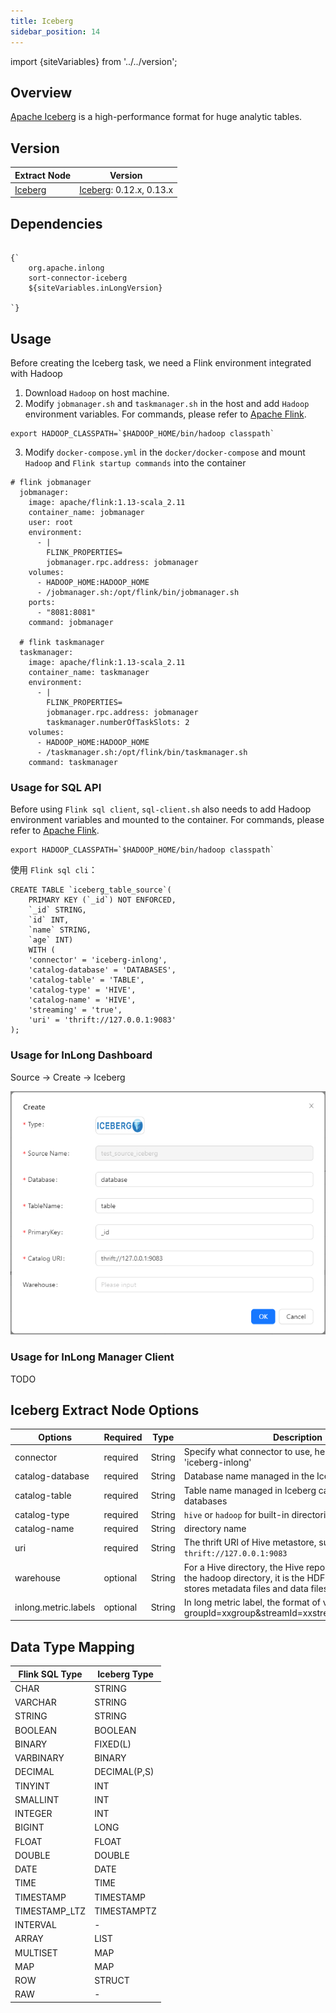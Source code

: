 ```yaml
---
title: Iceberg
sidebar_position: 14
---
```


import {siteVariables} from '../../version';

## Overview

[Apache Iceberg](https://iceberg.apache.org/) is a high-performance format for huge analytic tables.

## Version

| Extract Node            | Version                                                      |
|-------------------------|--------------------------------------------------------------|
| [Iceberg](./iceberg.md) | [Iceberg](https://iceberg.apache.org/): 0.12.x, 0.13.x <br/> |

## Dependencies

<pre><code parentName="pre">
{`<dependency>
    <groupId>org.apache.inlong</groupId>
    <artifactId>sort-connector-iceberg</artifactId>
    <version>${siteVariables.inLongVersion}</version>
</dependency>
`}
</code></pre>

## Usage

Before creating the Iceberg task, we need a Flink environment integrated with Hadoop

1. Download `Hadoop` on host machine.
2. Modify `jobmanager.sh` and `taskmanager.sh` in the host and add `Hadoop` environment variables.
   For commands, please refer
   to [Apache Flink](https://github.com/apache/flink/tree/master/flink-dist/src/main/flink-bin/bin).

```shell
export HADOOP_CLASSPATH=`$HADOOP_HOME/bin/hadoop classpath`
```

3. Modify `docker-compose.yml` in the `docker/docker-compose` and mount `Hadoop` and `Flink startup commands` into the
   container

```shell
# flink jobmanager
  jobmanager:
    image: apache/flink:1.13-scala_2.11
    container_name: jobmanager
    user: root
    environment:
      - |
        FLINK_PROPERTIES=
        jobmanager.rpc.address: jobmanager
    volumes:
      - HADOOP_HOME:HADOOP_HOME
      - /jobmanager.sh:/opt/flink/bin/jobmanager.sh
    ports:
      - "8081:8081"
    command: jobmanager

  # flink taskmanager
  taskmanager:
    image: apache/flink:1.13-scala_2.11
    container_name: taskmanager
    environment:
      - |
        FLINK_PROPERTIES=
        jobmanager.rpc.address: jobmanager
        taskmanager.numberOfTaskSlots: 2
    volumes:
      - HADOOP_HOME:HADOOP_HOME
      - /taskmanager.sh:/opt/flink/bin/taskmanager.sh
    command: taskmanager
```

### Usage for SQL API

Before using `Flink sql client`, `sql-client.sh` also needs to add Hadoop environment variables and mounted to the
container.
For commands, please refer
to [Apache Flink](https://github.com/apache/flink/blob/master/flink-table/flink-sql-client/bin/sql-client.sh).

```shell
export HADOOP_CLASSPATH=`$HADOOP_HOME/bin/hadoop classpath`
```

使用 `Flink sql cli`：

```
CREATE TABLE `iceberg_table_source`(
    PRIMARY KEY (`_id`) NOT ENFORCED,
    `_id` STRING,
    `id` INT,
    `name` STRING,
    `age` INT)
    WITH (
    'connector' = 'iceberg-inlong',
    'catalog-database' = 'DATABASES',
    'catalog-table' = 'TABLE',
    'catalog-type' = 'HIVE',
    'catalog-name' = 'HIVE',
    'streaming' = 'true',
    'uri' = 'thrift://127.0.0.1:9083'
);
```

### Usage for InLong Dashboard

Source → Create → Iceberg

![img.png](img/iceberg-source.png)

### Usage for InLong Manager Client

TODO

## Iceberg Extract Node Options

| Options              | Required | Type   | Description                                                                                                                                       |
|----------------------|----------|--------|---------------------------------------------------------------------------------------------------------------------------------------------------|
| connector            | required | String | Specify what connector to use, here should be 'iceberg-inlong'                                                                                    |
| catalog-database     | required | String | Database name managed in the Iceberg directory                                                                                                    |
| catalog-table        | required | String | Table name managed in Iceberg catalogs and databases                                                                                              |
| catalog-type         | required | String | `hive` or `hadoop` for built-in directories                                                                                                       |
| catalog-name         | required | String | directory name                                                                                                                                    |
| uri                  | required | String | The thrift URI of Hive metastore, such as: `thrift://127.0.0.1:9083`                                                                              |
| warehouse            | optional | String | For a Hive directory, the Hive repository location. For the hadoop directory, it is the HDFS directory that stores metadata files and data files. |
| inlong.metric.labels | optional | String | In long metric label, the format of value is groupId=xxgroup&streamId=xxstream&nodeId=xxnode                                                      |

## Data Type Mapping

| Flink SQL Type | Iceberg Type |
|----------------|--------------|
| CHAR           | STRING       |
| VARCHAR        | STRING       |
| STRING         | STRING       |
| BOOLEAN        | BOOLEAN      |
| BINARY         | FIXED(L)     |
| VARBINARY      | BINARY       |
| DECIMAL        | DECIMAL(P,S) |
| TINYINT        | INT          |
| SMALLINT       | INT          |
| INTEGER        | INT          |
| BIGINT         | LONG         |
| FLOAT          | FLOAT        |
| DOUBLE         | DOUBLE       |
| DATE           | DATE         |
| TIME           | TIME         |
| TIMESTAMP      | TIMESTAMP    |
| TIMESTAMP_LTZ  | TIMESTAMPTZ  |
| INTERVAL       | -            |
| ARRAY          | LIST         |
| MULTISET       | MAP          |
| MAP            | MAP          |
| ROW            | STRUCT       |
| RAW            | -            |